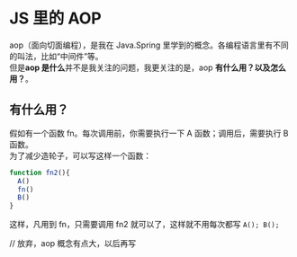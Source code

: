 # JS 里的 AOP
aop（面向切面编程），是我在 Java.Spring 里学到的概念。各编程语言里有不同的叫法，比如“中间件”等。  
但是**aop 是什么**并不是我关注的问题，我更关注的是，aop **有什么用？**以及**怎么用？**。  

## 有什么用？
假如有一个函数 fn。每次调用前，你需要执行一下 A 函数；调用后，需要执行 B 函数。  
为了减少造轮子，可以写这样一个函数：
```javascript
function fn2(){
  A()
  fn()
  B()
}
```
这样，凡用到 fn，只需要调用 fn2 就可以了，这样就不用每次都写 ```A(); B();```

// 放弃，aop 概念有点大，以后再写